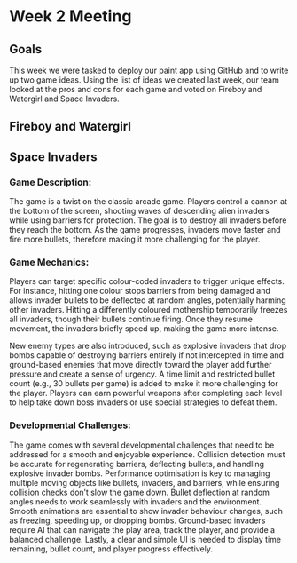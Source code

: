 # Week 2 Meeting

## Goals
This week we were tasked to deploy our paint app using GitHub and to write up two game ideas. Using the list of ideas we created last week, our team looked at the pros and cons for each game and voted on Fireboy and Watergirl and Space Invaders.

## Fireboy and Watergirl


## Space Invaders
### Game Description:
The game is a twist on the classic arcade game. Players control a cannon at the bottom of the screen, shooting waves of descending alien invaders while using barriers for protection. The goal is to destroy all invaders before they reach the bottom. As the game progresses, invaders move faster and fire more bullets, therefore making it more challenging for the player.

### Game Mechanics:
Players can target specific colour-coded invaders to trigger unique effects. For instance, hitting one colour stops barriers from being damaged and allows invader bullets to be deflected at random angles, potentially harming other invaders. Hitting a differently coloured mothership temporarily freezes all invaders, though their bullets continue firing. Once they resume movement, the invaders briefly speed up, making the game more intense.

New enemy types are also introduced, such as explosive invaders that drop bombs capable of destroying barriers entirely if not intercepted in time and ground-based enemies that move directly toward the player add further pressure and create a sense of urgency. A time limit and restricted bullet count (e.g., 30 bullets per game) is added to make it more challenging for the player. Players can earn powerful weapons after completing each level to help take down boss invaders or use special strategies to defeat them.

### Developmental Challenges:
The game comes with several developmental challenges that need to be addressed for a smooth and enjoyable experience. Collision detection must be accurate for regenerating barriers, deflecting bullets, and handling explosive invader bombs. Performance optimisation is key to managing multiple moving objects like bullets, invaders, and barriers, while ensuring collision checks don’t slow the game down. Bullet deflection at random angles needs to work seamlessly with invaders and the environment. Smooth animations are essential to show invader behaviour changes, such as freezing, speeding up, or dropping bombs. Ground-based invaders require AI that can navigate the play area, track the player, and provide a balanced challenge. Lastly, a clear and simple UI is needed to display time remaining, bullet count, and player progress effectively.

